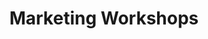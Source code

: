 ---
title: "Marketing Workshops"
description: "Intensive training programs designed to build systematic marketing and lead generation capabilities for professional service businesses."

sections:
  - type: "content"
    class: "about"
    content: |
      ## Transform Your Marketing from Random to Systematic

      Stop relying on referrals and word-of-mouth. Build predictable marketing systems that generate consistent leads and clients for your professional service business.

      Our workshops combine strategic frameworks with daily execution, giving you both the knowledge and the discipline to achieve lasting results.

  - type: "grid"
    class: "services alt-bg"
    header:
      title: "Choose Your Workshop"
      subtitle: "Two intensive programs designed for different aspects of your marketing system"
    grid_class: "grid-2"
    items:
      - title: "100-Day Lead Generation Sprint"
        description: |
          **Build Your Complete Lead Generation System**

          An intensive 100-day program where we'll build and optimize your complete lead generation system through daily execution and weekly strategy sessions.

          ✓ 30 minutes daily commitment
          ✓ Weekly 1-on-1 strategy sessions
          ✓ Complete system implementation
          ✓ 100% results guarantee

          **Starting at ₹39,600**
        button:
          text: "Learn More"
          url: "/workshops/100-day-lead-generation-sprint/"
          class: "btn-primary"
      - title: "LinkedIn Sales Activation"
        description: |
          **Turn LinkedIn into Your Sales Machine**

          30-day email course delivered daily to your inbox with videos, templates, and actionable tasks to build your LinkedIn lead generation system.

          ✓ 15-20 minutes daily commitment
          ✓ Daily emails with training content
          ✓ Complete template & tool library
          ✓ Self-paced learning format

          **Starting at ₹8,850 (GST Included)**
        button:
          text: "Learn More"
          url: "/workshops/linkedin-sales-activation/"
          class: "btn-primary"

  - type: "features"
    class: "audience"
    header:
      title: "Perfect for Professional Service Businesses"
      subtitle: "Our workshops are specifically designed for service-based businesses looking to scale beyond referrals."
    items:
      - title: "Consultants & Agencies"
        description: "Marketing agencies, business consultants, and professional service providers who need consistent new client flow."
      - title: "Professional Practices"
        description: "Law firms, accounting practices, and other professional services looking to build systematic marketing capabilities."
      - title: "Tech-Enabled Services"
        description: "SaaS companies, IT service providers, and digital service businesses ready to scale their lead generation."
        highlight: true

  - type: "stats"
    class: "services alt-bg"
    header:
      title: "Workshop Comparison"
    items:
      - number: "100 Days"
        label: "Lead Generation Sprint"
        description: "Complete lead generation system"
      - number: "30 Days"
        label: "LinkedIn Sales Activation"
        description: "Daily email course for LinkedIn system"
      - number: "Both"
        label: "Include"
        description: "Daily systematic execution approach"

  - type: "grid"
    class: "approach"
    header:
      title: "Why Our Workshop Approach Works"
    grid_class: "grid-2"
    items:
      - title: "Daily Execution Focus"
        description: "Knowledge without execution is useless. Our workshops combine learning with systematic daily action that builds momentum and creates lasting habits."
      - title: "Personal Coaching Support"
        description: "Weekly strategy sessions and ongoing support ensure you implement correctly and optimize based on your specific business and market dynamics."

  - type: "checklist"
    class: "services"
    header:
      title: "What's Included in Every Workshop"
    items:
      - "Systematic daily execution framework tailored to your business"
      - "Weekly coaching sessions for strategy and optimization"
      - "Templates, scripts, and proven frameworks"
      - "Performance tracking and analytics setup"
      - "Direct access to support throughout the program"
      - "Results guarantee with additional support if needed"

  - type: "content"
    class: "about alt-bg"
    content: |
      ## Not Sure Which Workshop is Right for You?

      **Choose the 100-Day Lead Generation Sprint if:**
      - You need a complete lead generation system from scratch
      - You want to build multiple marketing channels
      - You can commit to 30 minutes daily for systematic execution
      - You prefer a comprehensive, longer-term approach

      **Choose LinkedIn Sales Activation if:**
      - You want to focus specifically on LinkedIn as your primary channel
      - You prefer self-paced learning without live sessions or calls
      - You can dedicate 15-20 minutes daily for systematic execution
      - You want a cost-effective solution with lifetime access to materials

  - type: "highlight"
    class: "testimonials"
    title: "Ready to Build Your Marketing System?"
    description: "Choose the workshop that best fits your business needs and goals. Both programs include results guarantees and ongoing support to ensure your success."
    buttons:
      - text: "100-Day Lead Generation Sprint"
        url: "/workshops/100-day-lead-generation-sprint/"
      - text: "LinkedIn Sales Activation"
        url: "/workshops/linkedin-sales-activation/"

---